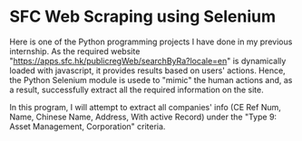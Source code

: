 # SFC Web Scraping using Selenium

Here is one of the Python programming projects I have done in my previous internship.
As the required website "https://apps.sfc.hk/publicregWeb/searchByRa?locale=en" is dynamically loaded with javascript, it provides results based on users' actions.
Hence, the Python Selenium module is usede to "mimic" the human actions and, as a result, successfully extract all the required information on the site.

In this program, I will attempt to extract all companies' info (CE Ref Num, Name, Chinese Name, Address, With active Record) 
under the "Type 9: Asset Management, Corporation" criteria.
